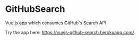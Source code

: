 # GitHubSearch
Vue.js app which consumes GitHub's Search API

Try the app here: https://vuejs-github-search.herokuapp.com/ 
